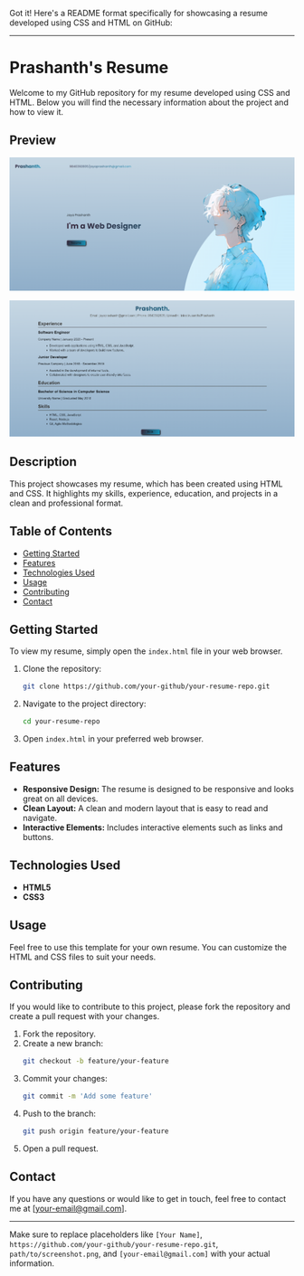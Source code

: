 Got it! Here's a README format specifically for showcasing a resume developed using CSS and HTML on GitHub:

---

# Prashanth's Resume

Welcome to my GitHub repository for my resume developed using CSS and HTML. Below you will find the necessary information about the project and how to view it.

## Preview

![Alt text](./Output/Output1.png)

![Alt text](./Output/Output2.png)

## Description

This project showcases my resume, which has been created using HTML and CSS. It highlights my skills, experience, education, and projects in a clean and professional format.

## Table of Contents

- [Getting Started](#getting-started)
- [Features](#features)
- [Technologies Used](#technologies-used)
- [Usage](#usage)
- [Contributing](#contributing)
- [Contact](#contact)

## Getting Started

To view my resume, simply open the `index.html` file in your web browser.

1. Clone the repository:
   ```bash
   git clone https://github.com/your-github/your-resume-repo.git
   ```
2. Navigate to the project directory:
   ```bash
   cd your-resume-repo
   ```
3. Open `index.html` in your preferred web browser.

## Features

- **Responsive Design:** The resume is designed to be responsive and looks great on all devices.
- **Clean Layout:** A clean and modern layout that is easy to read and navigate.
- **Interactive Elements:** Includes interactive elements such as links and buttons.

## Technologies Used

- **HTML5**
- **CSS3**

## Usage

Feel free to use this template for your own resume. You can customize the HTML and CSS files to suit your needs.

## Contributing

If you would like to contribute to this project, please fork the repository and create a pull request with your changes.

1. Fork the repository.
2. Create a new branch:
   ```bash
   git checkout -b feature/your-feature
   ```
3. Commit your changes:
   ```bash
   git commit -m 'Add some feature'
   ```
4. Push to the branch:
   ```bash
   git push origin feature/your-feature
   ```
5. Open a pull request.

## Contact

If you have any questions or would like to get in touch, feel free to contact me at [your-email@gmail.com].

---

Make sure to replace placeholders like `[Your Name]`, `https://github.com/your-github/your-resume-repo.git`, `path/to/screenshot.png`, and `[your-email@gmail.com]` with your actual information.

